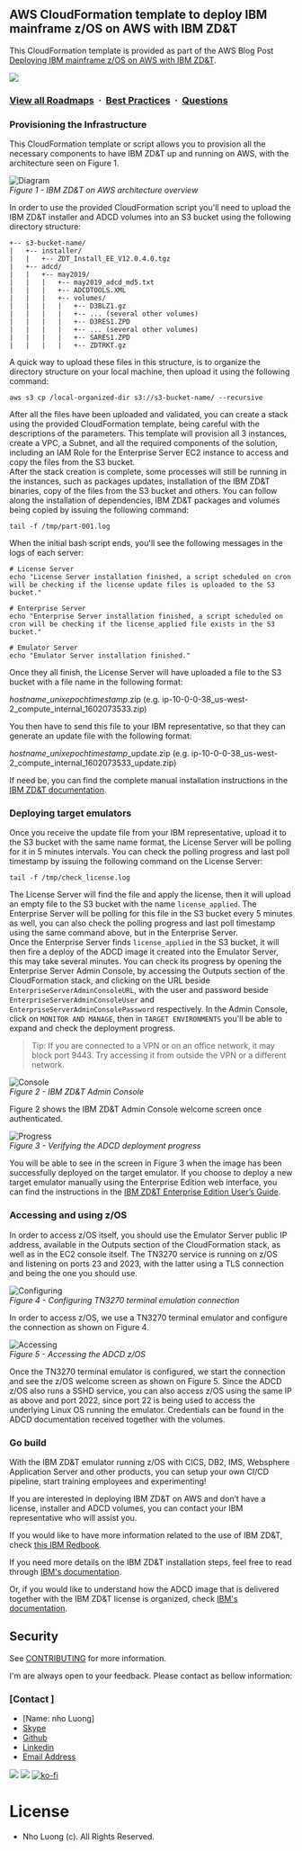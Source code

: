 ## AWS CloudFormation template to deploy IBM mainframe z/OS on AWS with IBM ZD&T  

This CloudFormation template is provided as part of the AWS Blog Post [Deploying IBM mainframe z/OS on AWS with IBM ZD&T](https://aws.amazon.com/blogs/apn/deploying-ibm-mainframe-z-os-on-aws-with-ibm-zd-and-t/).

![](https://i.imgur.com/waxVImv.png)
### [View all Roadmaps](https://github.com/nholuongut/all-roadmaps) &nbsp;&middot;&nbsp; [Best Practices](https://github.com/nholuongut/all-roadmaps/blob/main/public/best-practices/) &nbsp;&middot;&nbsp; [Questions](https://www.linkedin.com/in/nholuong/)

### Provisioning the Infrastructure  

This CloudFormation template or script allows you to provision all the necessary components to have IBM ZD&T up and running on AWS, with the architecture seen on Figure 1.

![Diagram](imgs/diagram.png?raw=true "Diagram")  
*Figure 1 - IBM ZD&T on AWS architecture overview*

In order to use the provided CloudFormation script you'll need to upload the IBM ZD&T installer and ADCD volumes into an S3 bucket using the following directory structure:

```
+-- s3-bucket-name/
|   +-- installer/
|   |   +-- ZDT_Install_EE_V12.0.4.0.tgz
|   +-- adcd/
|   |   +-- may2019/
|   |   |   +-- may2019_adcd_md5.txt
|   |   |   +-- ADCDTOOLS.XML
|   |   |   +-- volumes/
|   |   |   |   +-- D3BLZ1.gz
|   |   |   |   +-- ... (several other volumes)
|   |   |   |   +-- D3RES1.ZPD
|   |   |   |   +-- ... (several other volumes)
|   |   |   |   +-- SARES1.ZPD
|   |   |   |   +-- ZDTRKT.gz
```

A quick way to upload these files in this structure, is to organize the directory structure on your local machine, then upload it using the following command:  

```
aws s3 cp /local-organized-dir s3://s3-bucket-name/ --recursive
```

After all the files have been uploaded and validated, you can create a stack using the provided CloudFormation template, being careful with the descriptions of the parameters. This template will provision all 3 instances, create a VPC, a Subnet, and all the required components of the solution, including an IAM Role for the Enterprise Server EC2 instance to access and copy the files from the S3 bucket.  
After the stack creation is complete, some processes will still be running in the instances, such as packages updates, installation of the IBM ZD&T binaries, copy of the files from the S3 bucket and others. You can follow along the installation of dependencies, IBM ZD&T packages and volumes being copied by issuing the following command:

```
tail -f /tmp/part-001.log
```

When the initial bash script ends, you'll see the following messages in the logs of each server:

```
# License Server
echo "License Server installation finished, a script scheduled on cron will be checking if the license update files is uploaded to the S3 bucket."
```

```
# Enterprise Server
echo "Enterprise Server installation finished, a script scheduled on cron will be checking if the license_applied file exists in the S3 bucket."
```

```
# Emulator Server
echo "Emulator Server installation finished."
```

Once they all finish, the License Server will have uploaded a file to the S3 bucket with a file name in the following format:  

*hostname*_*unixepochtimestamp*.zip (e.g. ip-10-0-0-38_us-west-2_compute_internal_1602073533.zip)

You then have to send this file to your IBM representative, so that they can generate an update file with the following format:  

*hostname*_*unixepochtimestamp*_update.zip (e.g. ip-10-0-0-38_us-west-2_compute_internal_1602073533_update.zip)

If need be, you can find the complete manual installation instructions in the [IBM ZD&T documentation](https://www.ibm.com/support/knowledgecenter/SSTQBD_12.0.5/com.ibm.zsys.rdt.tools.user.guide.doc/topics/zdt_ee.html).

### Deploying target emulators  

Once you receive the update file from your IBM representative, upload it to the S3 bucket with the same name format, the License Server will be polling for it in 5 minutes intervals. You can check the polling progress and last poll timestamp by issuing the following command on the License Server:  

```
tail -f /tmp/check_license.log
```

The License Server will find the file and apply the license, then it will upload an empty file to the S3 bucket with the name `license_applied`. The Enterprise Server will be polling for this file in the S3 bucket every 5 minutes as well, you can also check the polling progress and last poll timestamp using the same command above, but in the Enterprise Server.  
Once the Enterprise Server finds `license_applied` in the S3 bucket, it will then fire a deploy of the ADCD image it created into the Emulator Server, this may take several minutes. You can check its progress by opening the Enterprise Server Admin Console, by accessing the Outputs section of the CloudFormation stack, and clicking on the URL beside `EnterpriseServerAdminConsoleURL`, with the user and password beside `EnterpriseServerAdminConsoleUser` and `EnterpriseServerAdminConsolePassword` respectively. In the Admin Console, click on `MONITOR AND MANAGE`, then in `TARGET ENVIRONMENTS` you'll be able to expand and check the deployment progress.

> Tip: If you are connected to a VPN or on an office network, it may block port 9443. Try accessing it from outside the VPN or a different network.

![Console](imgs/console.png?raw=true "Console")   
*Figure 2 - IBM ZD&T Admin Console*  

Figure 2 shows the IBM ZD&T Admin Console welcome screen once authenticated.

![Progress](imgs/progress.png?raw=true "Progress")   
*Figure 3 - Verifying the ADCD deployment progress*  

You will be able to see in the screen in Figure 3 when the image has been successfully deployed on the target emulator.
If you choose to deploy a new target emulator manually using the Enterprise Edition web interface, you can find the instructions in the [IBM ZD&T Enterprise Edition User’s Guide](https://www.ibm.com/support/knowledgecenter/SSTQBD_12.0.5/com.ibm.zsys.rdt.tools.user.guide.doc/topics/provisioning.html).  

### Accessing and using z/OS

In order to access z/OS itself, you should use the Emulator Server public IP address, available in the Outputs section of the CloudFormation stack, as well as in the EC2 console itself. The TN3270 service is running on z/OS and listening on ports 23 and 2023, with the latter using a TLS connection and being the one you should use.

![Configuring](imgs/configuring.png?raw=true "Configuring")   
*Figure 4 - Configuring TN3270 terminal emulation connection*  

In order to access z/OS, we use a TN3270 terminal emulator and configure the connection as shown on Figure 4.
 
![Accessing](imgs/accessing.png?raw=true "Accessing")  
*Figure 5 - Accessing the ADCD z/OS*  

Once the TN3270 terminal emulator is configured, we start the connection and see the z/OS welcome screen as shown on Figure 5. 
Since the ADCD z/OS also runs a SSHD service, you can also access z/OS using the same IP as above and port 2022, since port 22 is being used to access the underlying Linux OS running the emulator.
Credentials can be found in the ADCD documentation received together with the volumes.

### Go build

With the IBM ZD&T emulator running z/OS with CICS, DB2, IMS, Websphere Application Server and other products, you can setup your own CI/CD pipeline, start training employees and experimenting!  

If you are interested in deploying IBM ZD&T on AWS and don’t have a license, installer and ADCD volumes, you can contact your IBM representative who will assist you.   

If you would like to have more information related to the use of IBM ZD&T, check [this IBM Redbook](http://www.redbooks.ibm.com/redbooks/pdfs/sg248205.pdf).  

If you need more details on the IBM ZD&T installation steps, feel free to read through [IBM's documentation](https://www.ibm.com/support/knowledgecenter/SSTQBD_12.0.4/com.ibm.zsys.rdt.tools.user.guide.doc/topics/zdt_ee.html).  

Or, if you would like to understand how the ADCD image that is delivered together with the IBM ZD&T license is organized, check [IBM's documentation](https://www.ibm.com/support/knowledgecenter/SSTQBD_12.0.4/com.ibm.zsys.rdt.guide.adcd.doc/topics/t_adcd22_for_zdt.html).   

## Security

See [CONTRIBUTING](CONTRIBUTING.md#security-issue-notifications) for more information.

I'm are always open to your feedback.  Please contact as bellow information:
### [Contact ]
* [Name: nho Luong]
* [Skype](luongutnho_skype)
* [Github](https://github.com/nholuongut/)
* [Linkedin](https://www.linkedin.com/in/nholuong/)
* [Email Address](luongutnho@hotmail.com)

![](https://i.imgur.com/waxVImv.png)
![](bitfield.png)
[![ko-fi](https://ko-fi.com/img/githubbutton_sm.svg)](https://ko-fi.com/nholuong)

# License
* Nho Luong (c). All Rights Reserved.
